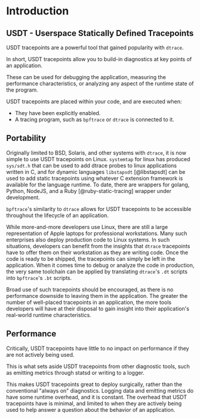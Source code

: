 # Introduction

## USDT - Userspace Statically Defined Tracepoints

USDT tracepoints are a powerful tool that gained popularity with `dtrace`.

In short, USDT tracepoints allow you to build-in diagnostics at key points of an application.

These can be used for debugging the application, measuring the performance characteristics, or analyzing any aspect of the runtime state of the program.

USDT tracepoints are placed within your code, and are executed when:

* They have been explicitly enabled.
* A tracing program, such as `bpftrace` or `dtrace` is connected to it.

## Portability

Originally limited to BSD, Solaris, and other systems with `dtrace`, it is now simple to use USDT tracepoints on Linux. `systemtap` for linux has produced `sys/sdt.h` that can be used to add dtrace probes to linux applications written in C, and for dynamic languages `libstapsdt` [@libstapsdt] can be used to add static tracepoints using whatever C extension framework is available for the language runtime. To date, there are wrappers for golang, Python, NodeJS, and a Ruby [@ruby-static-tracing] wrapper under development.

`bpftrace`'s similarity to `dtrace` allows for USDT tracepoints to be accessible throughout the lifecycle of an application.

While more-and-more developers use Linux, there are still a large representation of Apple laptops for professional workstations. Many such enterprises also deploy production code to Linux systems. In such situations, developers can benefit from the insights that `dtrace` tracepoints have to offer them on their workstation as they are writing code. Once the code is ready to be shipped, the tracepoints can simply be left in the application. When it comes time to debug or analyze the code in production, the very same toolchain can be applied by translating `dtrace`'s `.dt` scripts into `bpftrace`'s `.bt` scripts.

Broad use of such tracepoints should be encouraged, as there is no performance downside to leaving them in the application. The greater the number of well-placed tracepoints in an application, the more tools developers will have at their disposal to gain insight into their application's real-world runtime characteristics.

## Performance

Critically, USDT tracepoints have little to no impact on performance if they are not actively being used.

This is what sets aside USDT tracepoints from other diagnostic tools, such as emitting metrics through statsd or writing to a logger.

This makes USDT tracepoints great to deploy surgically, rather than the conventional "always on" diagnostics. Logging data and emitting metrics do have some runtime overhead, and it is constant. The overhead that USDT tracepoints have is minimal, and limited to when they are actively being used to help answer a question about the behavior of an application.
